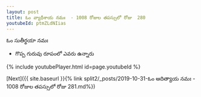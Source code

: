 ```yaml
---
layout: post
title: ఓం వ్యాధీశాయ నమః  - 1008 రోజుల తపస్సులో రోజు  280
youtubeId: ptmZLdNIias
---
```

 
 
 ఓం సుతీర్థయా నమః  
 
 -  గొప్ప గురువు రూపంలో ఎవరు ఉన్నారు 
 
  
 
  
 
 
 
 
 
 


{% include youtubePlayer.html id=page.youtubeId %}
 
[Next]({{ site.baseurl }}{% link  split2/_posts/2019-10-31-ఓం ఆదిత్యాయ నమః  - 1008 రోజుల తపస్సులో రోజు  281.md%})
 
